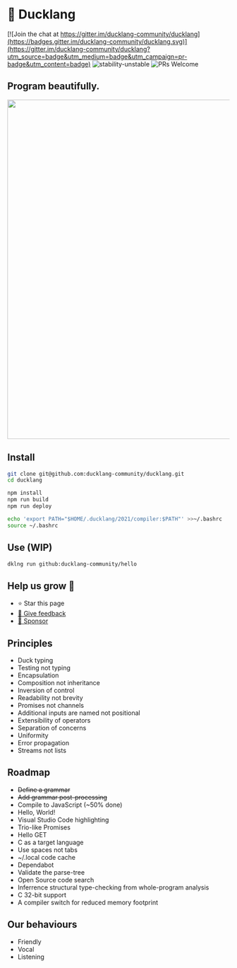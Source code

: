 # 🐥 Ducklang

[![Join the chat at https://gitter.im/ducklang-community/ducklang](https://badges.gitter.im/ducklang-community/ducklang.svg)](https://gitter.im/ducklang-community/ducklang?utm_source=badge&utm_medium=badge&utm_campaign=pr-badge&utm_content=badge)
![stability-unstable](https://img.shields.io/badge/stability-unstable-yellow.svg)
![PRs Welcome](https://img.shields.io/badge/PRs-welcome-brightgreen.svg?style=flat-square)

## Program beautifully.

<img src="https://github.com/ducklang-community/ducklang/raw/main/sample.png" width="768" height="768" >

## Install

```sh
git clone git@github.com:ducklang-community/ducklang.git
cd ducklang

npm install
npm run build
npm run deploy

echo 'export PATH="$HOME/.ducklang/2021/compiler:$PATH"' >>~/.bashrc
source ~/.bashrc
```

## Use (WIP)
```sh
dklng run github:ducklang-community/hello
```

## Help us grow 🐥

* ⭐ Star this page
* [💌 Give feedback](https://y62h76939d2.typeform.com/to/s2kKBjpC)
* [💸 Sponsor](https://opencollective.com/ducklang)

## Principles

* Duck typing
* Testing not typing
* Encapsulation
* Composition not inheritance
* Inversion of control
* Readability not brevity
* Promises not channels
* Additional inputs are named not positional
* Extensibility of operators
* Separation of concerns
* Uniformity
* Error propagation
* Streams not lists

## Roadmap

* ~~Define a grammar~~
* ~~Add grammar post-processing~~
* Compile to JavaScript (~50% done)
* Hello, World!
* Visual Studio Code highlighting
* Trio-like Promises
* Hello GET
* C as a target language
* Use spaces not tabs
* ~/.local code cache
* Dependabot
* Validate the parse-tree
* Open Source code search
* Inferrence structural type-checking from whole-program analysis
* C 32-bit support
* A compiler switch for reduced memory footprint

## Our behaviours

* Friendly
* Vocal
* Listening
